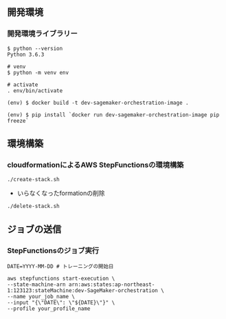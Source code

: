 ## 開発環境

### 開発環境ライブラリー

```
$ python --version
Python 3.6.3

# venv
$ python -m venv env

# activate
. env/bin/activate

(env) $ docker build -t dev-sagemaker-orchestration-image .

(env) $ pip install `docker run dev-sagemaker-orchestration-image pip freeze`

```

## 環境構築

### cloudformationによるAWS StepFunctionsの環境構築

```
./create-stack.sh
```

- いらなくなったformationの削除

```
./delete-stack.sh
```

## ジョブの送信

### StepFunctionsのジョブ実行

```
DATE=YYYY-MM-DD # トレーニングの開始日

aws stepfunctions start-execution \
--state-machine-arn arn:aws:states:ap-northeast-1:123123:stateMachine:dev-SageMaker-orchestration \ 
--name your_job_name \
--input "{\"DATE\": \"${DATE}\"}" \
--profile your_profile_name
```
